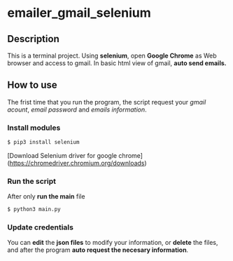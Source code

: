 # emailer_gmail_selenium
## Description
This is a terminal project.
Using **selenium**, open **Google Chrome** as Web browser and access to gmail. 
In basic html view of gmail, **auto send emails.**
## How to use
The frist time that you run the program, the script request your *gmail acount*, *email password* and *emails information*. 

### Install modules
```bash
$ pip3 install selenium
```

[Download Selenium driver for google chrome] (https://chromedriver.chromium.org/downloads)

### Run the script
After only **run the main** file

```bash
$ python3 main.py
```

### Update credentials
You can **edit** the **json files** to modify your information, or **delete** the files, and after the program **auto request the necesary information**.
